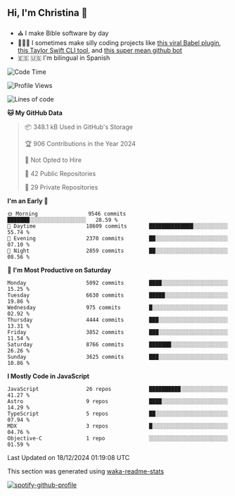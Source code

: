 ## Hi, I'm Christina 👋

- ⛪️ I make Bible software by day
- 👩🏼‍💻 I sometimes make silly coding projects like [this viral Babel plugin](https://www.instagram.com/reel/Cxvwz76vBus/), [this Taylor Swift CLI tool](https://github.com/christina-de-martinez/swift-commits), and [this super mean github bot](https://github.com/christina-de-martinez/roast-my-code)
- 🇪🇸 🇺🇸 I'm bilingual in Spanish

<!--START_SECTION:waka-->
![Code Time](http://img.shields.io/badge/Code%20Time-40%20hrs%207%20mins-blue)

![Profile Views](http://img.shields.io/badge/Profile%20Views-0-blue)

![Lines of code](https://img.shields.io/badge/From%20Hello%20World%20I%27ve%20Written-21.8%20million%20lines%20of%20code-blue)

**🐱 My GitHub Data** 

> 📦 348.1 kB Used in GitHub's Storage 
 > 
> 🏆 906 Contributions in the Year 2024
 > 
> 🚫 Not Opted to Hire
 > 
> 📜 42 Public Repositories 
 > 
> 🔑 29 Private Repositories 
 > 
**I'm an Early 🐤** 

```text
🌞 Morning                9546 commits        ███████░░░░░░░░░░░░░░░░░░   28.59 % 
🌆 Daytime                18609 commits       ██████████████░░░░░░░░░░░   55.74 % 
🌃 Evening                2370 commits        ██░░░░░░░░░░░░░░░░░░░░░░░   07.10 % 
🌙 Night                  2859 commits        ██░░░░░░░░░░░░░░░░░░░░░░░   08.56 % 
```
📅 **I'm Most Productive on Saturday** 

```text
Monday                   5092 commits        ████░░░░░░░░░░░░░░░░░░░░░   15.25 % 
Tuesday                  6630 commits        █████░░░░░░░░░░░░░░░░░░░░   19.86 % 
Wednesday                975 commits         █░░░░░░░░░░░░░░░░░░░░░░░░   02.92 % 
Thursday                 4444 commits        ███░░░░░░░░░░░░░░░░░░░░░░   13.31 % 
Friday                   3852 commits        ███░░░░░░░░░░░░░░░░░░░░░░   11.54 % 
Saturday                 8766 commits        ███████░░░░░░░░░░░░░░░░░░   26.26 % 
Sunday                   3625 commits        ███░░░░░░░░░░░░░░░░░░░░░░   10.86 % 
```


**I Mostly Code in JavaScript** 

```text
JavaScript               26 repos            ██████████░░░░░░░░░░░░░░░   41.27 % 
Astro                    9 repos             ████░░░░░░░░░░░░░░░░░░░░░   14.29 % 
TypeScript               5 repos             ██░░░░░░░░░░░░░░░░░░░░░░░   07.94 % 
MDX                      3 repos             █░░░░░░░░░░░░░░░░░░░░░░░░   04.76 % 
Objective-C              1 repo              ░░░░░░░░░░░░░░░░░░░░░░░░░   01.59 % 
```




 Last Updated on 18/12/2024 01:19:08 UTC
<!--END_SECTION:waka-->

This section was generated using [waka-readme-stats](https://github.com/anmol098/waka-readme-stats)

[![spotify-github-profile](https://spotify-github-profile.kittinanx.com/api/view?uid=1228436873&cover_image=true&theme=default&show_offline=false&background_color=121212&interchange=false&bar_color=53b14f&bar_color_cover=false)](https://spotify-github-profile.kittinanx.com/api/view?uid=1228436873&redirect=true)
